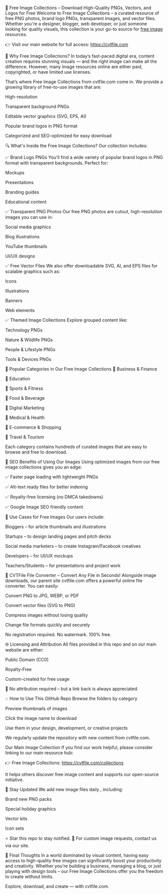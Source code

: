 🎨 Free Image Collections – Download High-Quality PNGs, Vectors, and Logos for Free
Welcome to Free Image Collections – a curated resource of free PNG photos, brand logo PNGs, transparent images, and vector files. Whether you're a designer, blogger, web developer, or just someone looking for quality visuals, this collection is your go-to source for <a href="https://pixwhy.com/" > free image </a> resources.

👉 Visit our main website for full access: https://cvtfile.com

📌 Why Free Image Collections?
In today’s fast-paced digital era, content creation requires stunning visuals — and the right image can make all the difference. However, many image resources online are either paid, copyrighted, or have limited use licenses.

That’s where Free Image Collections from cvtfile.com come in. We provide a growing library of free-to-use images that are:

High-resolution

Transparent background PNGs

Editable vector graphics (SVG, EPS, AI)

Popular brand logos in PNG format 

Categorized and SEO-optimized for easy download

🔍 What's Inside the Free Image Collections?
Our collection includes:

✅ Brand Logo PNGs
You’ll find a wide variety of popular brand logos in PNG format with transparent backgrounds. Perfect for:

Mockups

Presentations

Branding guides

Educational content

✅ Transparent PNG Photos
Our free PNG photos are cutout, high-resolution images you can use in:

Social media graphics

Blog illustrations

YouTube thumbnails

UI/UX designs

✅ Free Vector Files
We also offer downloadable SVG, AI, and EPS files for scalable graphics such as:

Icons

Illustrations

Banners

Web elements

✅ Themed Image Collections
Explore grouped content like:

Technology PNGs

Nature & Wildlife PNGs

People & Lifestyle PNGs

Tools & Devices PNGs

📁 Popular Categories in Our Free Image Collections
🔸 Business & Finance

🔸 Education

🔸 Sports & Fitness

🔸 Food & Beverage

🔸 Digital Marketing

🔸 Medical & Health

🔸 E-commerce & Shopping

🔸 Travel & Tourism

Each category contains hundreds of curated images that are easy to browse and free to download.

🚀 SEO Benefits of Using Our Images
Using optimized images from our free image collections gives you an edge:

✅ Faster page loading with lightweight PNGs

✅ Alt-text ready files for better indexing

✅ Royalty-free licensing (no DMCA takedowns)

✅ Google Image SEO friendly content

🎯 Use Cases for Free Images
Our users include:

Bloggers – for article thumbnails and illustrations

Startups – to design landing pages and pitch decks

Social media marketers – to create Instagram/Facebook creatives

Developers – for UI/UX mockups

Teachers/Students – for presentations and project work

🔄 CVTFile File Converter – Convert Any File in Seconds!
Alongside image downloads, our parent site cvtfile.com offers a powerful online file converter. You can easily:

Convert PNG to JPG, WEBP, or PDF

Convert vector files (SVG to PNG)

Compress images without losing quality

Change file formats quickly and securely

No registration required. No watermark. 100% free.



🌐 Licensing and Attribution
All files provided in this repo and on our main website are either:

Public Domain (CC0)

Royalty-Free

Custom-created for free usage

📝 No attribution required – but a link back is always appreciated.

💡 How to Use This GitHub Repo
Browse the folders by category

Preview thumbnails of images

Click the image name to download

Use them in your design, development, or creative projects

We regularly update the repository with new content from cvtfile.com.

Our Main Image Collection
If you find our work helpful, please consider linking to our main resource hub:

👉 Free Image Collections: https://cvtfile.com/collections

It helps others discover free image content and supports our open-source initiative.

📣 Stay Updated
We add new image files daily , including:

Brand new PNG packs

Special holiday graphics

Vector kits

Icon sets

⭐ Star this repo to stay notified.
📧 For custom image requests, contact us via our site.

🧠 Final Thoughts
In a world dominated by visual content, having easy access to high-quality free images can significantly boost your productivity and creativity. Whether you're building a business, managing a blog, or just playing with design tools – our Free Image Collections offer you the freedom to create without limits.

Explore, download, and create — with cvtfile.com.
